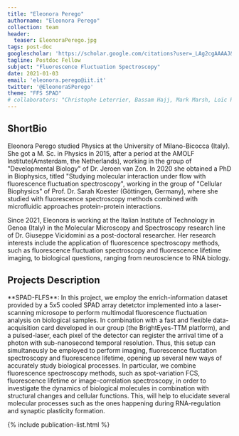 ```yaml
---
title: "Eleonora Perego"
authorname: "Eleonora Perego"
collection: team
header:
  teaser: EleonoraPerego.jpg
tags: post-doc
googlescholar: 'https://scholar.google.com/citations?user=_LAg2cgAAAAJ&hl=it&oi=ao'
tagline: Postdoc Fellow
subject: "Fluorescence Fluctuation Spectroscopy"
date: 2021-01-03
email: 'eleonora.perego@iit.it'
twitter: '@EleonoraSPerego'
theme: "FFS SPAD"
# collaborators: "Christophe Leterrier, Bassam Hajj, Mark Marsh, Loïc Royer, Joe Grove"
---
```


<h2>ShortBio</h2>
Eleonora Perego studied Physics at the University of Milano-Bicocca (Italy). She got a M. Sc. in Physics in 2015, after a period at the AMOLF Institute(Amsterdam, the Netherlands), working in the group of "Developmental Biology" of Dr. Jeroen van Zon. In 2020 she obtained a PhD in Biophysics, titled "Studying molecular interaction under flow with fluorescence fluctuation spectroscopy", working in the group of "Cellular Biophysics" of Prof. Dr. Sarah Koester (Göttingen, Germany), where she studied with fluorescence spectroscopy methods combined with microfluidic approaches protein-protein interactions.

Since 2021, Eleonora is working at the Italian Institute of Technology in Genoa (Italy) in the Molecular Microscopy and Spectroscopy research line of Dr. Giuseppe Vicidomini as a post-doctoral researcher. Her research interests include the application of fluorescence spectroscopy methods, such as fluorescence fluctuation spectroscopy and fluorescence lifetime imaging, to biological questions, ranging from neuroscience to RNA biology. 
<h2>Projects Description</h2>
**SPAD-FLFS**: 
In this project, we employ the enrich-information dataset provided by a 5x5 cooled SPAD array detetctor implemented into a laser-scanning microsope to perform multimodal fluorescence fluctuation analysis on biological samples. In combination with a fast and flexible data-acquisition card developed in our group (the BrightEyes-TTM platform), and a pulsed-laser, each pixel of the detector can register the arrival time of a photon with sub-nanosecond temporal resolution. Thus, this setup can simultaneusly be employed to perform imaging, fluorescence fluctation spectroscopy and fluorescence lifetime, opening up several new ways of accurately study biological processes.
In particular, we combine fluorescence spectroscopy methods, such as spot-variation FCS, fluorescence lifetime or image-correlation spectroscopy, in order to investigate the dynamics of biological molecules in combination with structural changes and cellular functions. 
This, will help to elucidate several molecular processes such as the ones happening during RNA-regulation and synaptic plasticity formation. 

<!--{% include author-research-themes.html %}--->
<!--{% include team-member-collaborators.html %}--->
{% include publication-list.html %}
